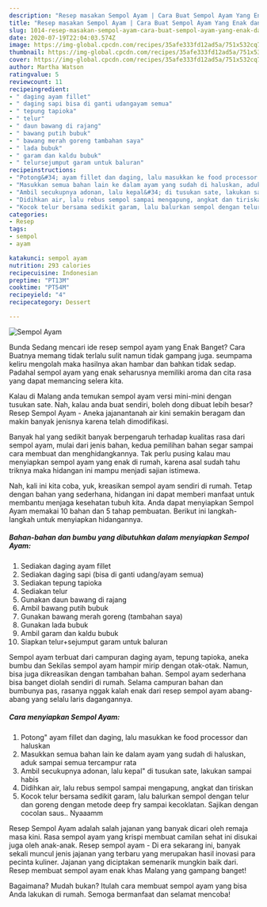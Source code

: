 ```yaml
---
description: "Resep masakan Sempol Ayam | Cara Buat Sempol Ayam Yang Enak dan Simpel"
title: "Resep masakan Sempol Ayam | Cara Buat Sempol Ayam Yang Enak dan Simpel"
slug: 1014-resep-masakan-sempol-ayam-cara-buat-sempol-ayam-yang-enak-dan-simpel
date: 2020-07-19T22:04:03.574Z
image: https://img-global.cpcdn.com/recipes/35afe333fd12ad5a/751x532cq70/sempol-ayam-foto-resep-utama.jpg
thumbnail: https://img-global.cpcdn.com/recipes/35afe333fd12ad5a/751x532cq70/sempol-ayam-foto-resep-utama.jpg
cover: https://img-global.cpcdn.com/recipes/35afe333fd12ad5a/751x532cq70/sempol-ayam-foto-resep-utama.jpg
author: Martha Watson
ratingvalue: 5
reviewcount: 11
recipeingredient:
- " daging ayam fillet"
- " daging sapi bisa di ganti udangayam semua"
- " tepung tapioka"
- " telur"
- " daun bawang di rajang"
- " bawang putih bubuk"
- " bawang merah goreng tambahan saya"
- " lada bubuk"
- " garam dan kaldu bubuk"
- " telursejumput garam untuk baluran"
recipeinstructions:
- "Potong&#34; ayam fillet dan daging, lalu masukkan ke food processor dan haluskan"
- "Masukkan semua bahan lain ke dalam ayam yang sudah di haluskan, aduk sampai semua tercampur rata"
- "Ambil secukupnya adonan, lalu kepal&#34; di tusukan sate, lakukan sampai habis"
- "Didihkan air, lalu rebus sempol sampai mengapung, angkat dan tiriskan"
- "Kocok telur bersama sedikit garam, lalu balurkan sempol dengan telur dan goreng dengan metode deep fry sampai kecoklatan. Sajikan dengan cocolan saus.. Nyaaamm"
categories:
- Resep
tags:
- sempol
- ayam

katakunci: sempol ayam 
nutrition: 293 calories
recipecuisine: Indonesian
preptime: "PT13M"
cooktime: "PT54M"
recipeyield: "4"
recipecategory: Dessert

---
```



![Sempol Ayam](https://img-global.cpcdn.com/recipes/35afe333fd12ad5a/751x532cq70/sempol-ayam-foto-resep-utama.jpg)

Bunda Sedang mencari ide resep sempol ayam yang Enak Banget? Cara Buatnya memang tidak terlalu sulit namun tidak gampang juga. seumpama keliru mengolah maka hasilnya akan hambar dan bahkan tidak sedap. Padahal sempol ayam yang enak seharusnya memiliki aroma dan cita rasa yang dapat memancing selera kita.

Kalau di Malang anda temukan sempol ayam versi mini-mini dengan tusukan sate. Nah, kalau anda buat sendiri, boleh dong dibuat lebih besar? Resep Sempol Ayam - Aneka jajanantanah air kini semakin beragam dan makin banyak jenisnya karena telah dimodifikasi.

Banyak hal yang sedikit banyak berpengaruh terhadap kualitas rasa dari sempol ayam, mulai dari jenis bahan, kedua pemilihan bahan segar sampai cara membuat dan menghidangkannya. Tak perlu pusing kalau mau menyiapkan sempol ayam yang enak di rumah, karena asal sudah tahu triknya maka hidangan ini mampu menjadi sajian istimewa.


Nah, kali ini kita coba, yuk, kreasikan sempol ayam sendiri di rumah. Tetap dengan bahan yang sederhana, hidangan ini dapat memberi manfaat untuk membantu menjaga kesehatan tubuh kita. Anda dapat menyiapkan Sempol Ayam memakai 10 bahan dan 5 tahap pembuatan. Berikut ini langkah-langkah untuk menyiapkan hidangannya.

<!--inarticleads1-->

##### Bahan-bahan dan bumbu yang dibutuhkan dalam menyiapkan Sempol Ayam:

1. Sediakan  daging ayam fillet
1. Sediakan  daging sapi (bisa di ganti udang/ayam semua)
1. Sediakan  tepung tapioka
1. Sediakan  telur
1. Gunakan  daun bawang di rajang
1. Ambil  bawang putih bubuk
1. Gunakan  bawang merah goreng (tambahan saya)
1. Gunakan  lada bubuk
1. Ambil  garam dan kaldu bubuk
1. Siapkan  telur+sejumput garam untuk baluran


Sempol ayam terbuat dari campuran daging ayam, tepung tapioka, aneka bumbu dan Sekilas sempol ayam hampir mirip dengan otak-otak. Namun, bisa juga dikreasikan dengan tambahan bahan. Sempol ayam sederhana bisa banget diolah sendiri di rumah. Selama campuran bahan dan bumbunya pas, rasanya nggak kalah enak dari resep sempol ayam abang-abang yang selalu laris dagangannya. 

<!--inarticleads2-->

##### Cara menyiapkan Sempol Ayam:

1. Potong&#34; ayam fillet dan daging, lalu masukkan ke food processor dan haluskan
1. Masukkan semua bahan lain ke dalam ayam yang sudah di haluskan, aduk sampai semua tercampur rata
1. Ambil secukupnya adonan, lalu kepal&#34; di tusukan sate, lakukan sampai habis
1. Didihkan air, lalu rebus sempol sampai mengapung, angkat dan tiriskan
1. Kocok telur bersama sedikit garam, lalu balurkan sempol dengan telur dan goreng dengan metode deep fry sampai kecoklatan. Sajikan dengan cocolan saus.. Nyaaamm


Resep Sempol Ayam adalah salah jajanan yang banyak dicari oleh remaja masa kini. Rasa sempol ayam yang krispi membuat camilan sehat ini disukai juga oleh anak-anak. Resep sempol ayam - Di era sekarang ini, banyak sekali muncul jenis jajanan yang terbaru yang merupakan hasil inovasi para pecinta kuliner. Jajanan yang diciptakan semenarik mungkin baik dari. Resep membuat sempol ayam enak khas Malang yang gampang banget! 

Bagaimana? Mudah bukan? Itulah cara membuat sempol ayam yang bisa Anda lakukan di rumah. Semoga bermanfaat dan selamat mencoba!
